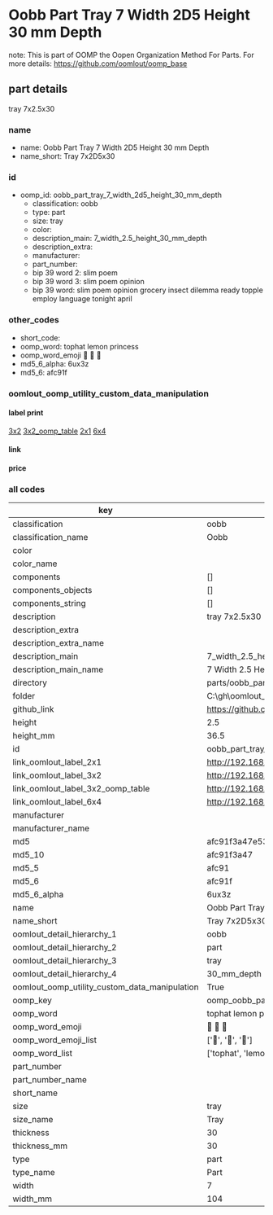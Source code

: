 # Oobb Part Tray 7 Width 2D5 Height 30 mm Depth  

note: This is part of OOMP the Oopen Organization Method For Parts. For more details: https://github.com/oomlout/oomp_base

##  part details
  



tray 7x2.5x30



### name
* name: Oobb Part Tray 7 Width 2D5 Height 30 mm Depth
* name_short: Tray 7x2D5x30 
### id
* oomp_id: oobb_part_tray_7_width_2d5_height_30_mm_depth
  * classification: oobb
  * type: part
  * size: tray
  * color: 
  * description_main: 7_width_2.5_height_30_mm_depth
  * description_extra: 
  * manufacturer: 
  * part_number: 
  * bip 39 word 2: slim poem
  * bip 39 word 3: slim poem opinion
  * bip 39 word: slim poem opinion grocery insect dilemma ready topple employ language tonight april

### other_codes
* short_code: 
* oomp_word: tophat lemon princess
* oomp_word_emoji :tophat: :lemon: :princess:
* md5_6_alpha: 6ux3z
* md5_6: afc91f






### oomlout_oomp_utility_custom_data_manipulation
#### label print
[3x2](http://192.168.1.245:1112/?label=oomp%206ux3z)
[3x2_oomp_table](http://192.168.1.108:1112/?label=oomp%206ux3z)
[2x1](http://192.168.1.242:1112/?label=oomp%206ux3z)
[6x4](http://192.168.1.55:1112/?label=oomp%206ux3z)    

#### link

                              

#### price







### all codes 
| key | value |  
| --- | --- |  
| classification | oobb |  
| classification_name | Oobb |  
| color |  |  
| color_name |  |  
| components | [] |  
| components_objects | [] |  
| components_string | [] |  
| description | tray 7x2.5x30 |  
| description_extra |  |  
| description_extra_name |  |  
| description_main | 7_width_2.5_height_30_mm_depth |  
| description_main_name | 7 Width 2.5 Height 30 mm Depth |  
| directory | parts/oobb_part_tray_7_width_2d5_height_30_mm_depth |  
| folder | C:\gh\oomlout_oobb_version_4_generated_parts\parts\oobb_part_tray_7_width_2d5_height_30_mm_depth |  
| github_link | https://github.com/oomlout/oomlout_oomp_part_src/tree/main/parts/oobb_part_tray_7_width_2d5_height_30_mm_depth |  
| height | 2.5 |  
| height_mm | 36.5 |  
| id | oobb_part_tray_7_width_2d5_height_30_mm_depth |  
| link_oomlout_label_2x1 | http://192.168.1.242:1112/?label=oomp%206ux3z |  
| link_oomlout_label_3x2 | http://192.168.1.245:1112/?label=oomp%206ux3z |  
| link_oomlout_label_3x2_oomp_table | http://192.168.1.108:1112/?label=oomp%206ux3z |  
| link_oomlout_label_6x4 | http://192.168.1.55:1112/?label=oomp%206ux3z |  
| manufacturer |  |  
| manufacturer_name |  |  
| md5 | afc91f3a47e53658f8ba866d36e9c65e |  
| md5_10 | afc91f3a47 |  
| md5_5 | afc91 |  
| md5_6 | afc91f |  
| md5_6_alpha | 6ux3z |  
| name | Oobb Part Tray 7 Width 2D5 Height 30 mm Depth |  
| name_short | Tray 7x2D5x30  |  
| oomlout_detail_hierarchy_1 | oobb |  
| oomlout_detail_hierarchy_2 | part |  
| oomlout_detail_hierarchy_3 | tray |  
| oomlout_detail_hierarchy_4 | 30_mm_depth |  
| oomlout_oomp_utility_custom_data_manipulation | True |  
| oomp_key | oomp_oobb_part_tray_7_width_2d5_height_30_mm_depth |  
| oomp_word | tophat lemon princess |  
| oomp_word_emoji | :tophat: :lemon: :princess: |  
| oomp_word_emoji_list | [':tophat:', ':lemon:', ':princess:'] |  
| oomp_word_list | ['tophat', 'lemon', 'princess'] |  
| part_number |  |  
| part_number_name |  |  
| short_name |  |  
| size | tray |  
| size_name | Tray |  
| thickness | 30 |  
| thickness_mm | 30 |  
| type | part |  
| type_name | Part |  
| width | 7 |  
| width_mm | 104 |  
